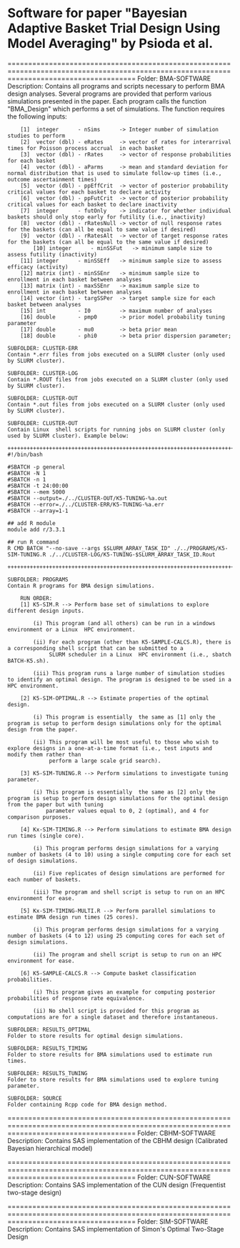# Software for paper "Bayesian Adaptive Basket Trial Design Using Model Averaging" by Psioda et al.

===========================================================================================================================================
Folder: BMA-SOFTWARE
	Description: Contains all programs and scripts necessary to perform BMA design analyses. Several programs are provided that perform various
	simulations presented in the paper. Each program calls the function "BMA_Design" which performs a set of simulations. The function requires the
	following inputs:
		
		[1]  integer      - nSims      -> Integer number of simulation studies to perform
		[2]  vector (dbl) - eRates     -> vector of rates for interarrival times for Poisson process accrual  in each basket
		[3]  vector (dbl) - rRates     -> vector of response probabilities for each basket
		[4]  vector (dbl) - aParms     -> mean and standard deviation for normal distribution that is used to simulate follow-up times (i.e., outcome ascertainment times)
		[5]  vector (dbl) - ppEffCrit  -> vector of posterior probability critical values for each basket to declare activity
		[6]  vector (dbl) - ppFutCrit  -> vector of posterior probability critical values for each basket to declare inactivity	
		[7]  integer      - futOnly    -> indicator for whether individual baskets should only stop early for futility (i.e., inactivity)
		[8]  vector (dbl) - rRatesNull -> vector of null response rates for the baskets (can all be equal to same value if desired)
		[9]  vector (dbl) - rRatesAlt  -> vector of target response rates for the baskets (can all be equal to the same value if desired)
	        [10] integer      - minSSFut   -> minimum sample size to assess futility (inactivity)
		[11] integer      - minSSEff   -> minimum sample size to assess efficacy (activity)
		[12] matrix (int) - minSSEnr   -> minimum sample size to enrollment in each basket between analyses
		[13] matrix (int) - maxSSEnr   -> maximum sample size to enrollment in each basket between analyses
		[14] vector (int) - targSSPer  -> target sample size for each basket between analyses
		[15] int          - I0         -> maximum number of analyses
		[16] double       - pmp0       -> prior model probability tuning parameter
		[17] double       - mu0        -> beta prior mean
		[18] double       - phi0       -> beta prior dispersion parameter;

	SUBFOLDER: CLUSTER-ERR
	Contain *.err files from jobs executed on a SLURM cluster (only used by SLURM cluster).
	
	SUBFOLDER: CLUSTER-LOG
	Contain *.ROUT files from jobs executed on a SLURM cluster (only used by SLURM cluster).	
	
	SUBFOLDER: CLUSTER-OUT
	Contain *.out files from jobs executed on a SLURM cluster (only used by SLURM cluster).	

	SUBFOLDER: CLUSTER-OUT
	Contain Linux  shell scripts for running jobs on SLURM cluster (only used by SLURM cluster). Example below:
	
	++++++++++++++++++++++++++++++++++++++++++++++++++++++++++++++++++++++++++++++++++++
	#!/bin/bash

	#SBATCH -p general
	#SBATCH -N 1
	#SBATCH -n 1
	#SBATCH -t 24:00:00
	#SBATCH --mem 5000
	#SBATCH --output=./../CLUSTER-OUT/K5-TUNING-%a.out
	#SBATCH --error=./../CLUSTER-ERR/K5-TUNING-%a.err
	#SBATCH --array=1-1

	## add R module
	module add r/3.3.1

	## run R command
	R CMD BATCH "--no-save --args $SLURM_ARRAY_TASK_ID" ./../PROGRAMS/K5-SIM-TUNING.R ./../CLUSTER-LOG/K5-TUNING-$SLURM_ARRAY_TASK_ID.Rout

	++++++++++++++++++++++++++++++++++++++++++++++++++++++++++++++++++++++++++++++++++++

	SUBFOLDER: PROGRAMS
	Contain R programs for BMA design simulations.
	
		RUN ORDER:
		[1] K5-SIM.R --> Perform base set of simulations to explore different design inputs.
		
			(i) This program (and all others) can be run in a windows environment or a Linux  HPC environment. 
			
			(ii) For each program (other than K5-SAMPLE-CALCS.R), there is a corresponding shell script that can be submitted to a 
			     SLURM scheduler in a Linux  HPC environment (i.e., sbatch BATCH-K5.sh).
			
			(iii) This program runs a large number of simulation studies to identify an optimal design. The program is designed to be used in a HPC environment.
		
		[2] K5-SIM-OPTIMAL.R --> Estimate properties of the optimal design.
		
			(i) This program is essentially  the same as [1] only the program is setup to perform design simulations only for the optimal design from the paper.
			
			(ii) This program will be most useful to those who wish to explore designs in a one-at-a-time format (i.e., test inputs and modify them rather than
			     perform a large scale grid search).
			
		[3] K5-SIM-TUNING.R	--> Perform simulations to investigate tuning parameter.
		
			(i) This program is essentially  the same as [2] only the program is setup to perform design simulations for the optimal design from the paper but with tuning
			    parameter values equal to 0, 2 (optimal), and 4 for comparison purposes.
			
		[4] Kx-SIM-TIMING.R	--> Perform simulations to estimate BMA design run times (single core).
		
			(i) This program performs design simulations for a varying number of baskets (4 to 10) using a single computing core for each set of design simulations.
			
			(ii) Five replicates of design simulations are performed for each number of baskets.
			
			(iii) The program and shell script is setup to run on an HPC environment for ease.
	
		[5] Kx-SIM-TIMING-MULTI.R --> Perform parallel simulations to estimate BMA design run times (25 cores).
		
			(i) This program performs design simulations for a varying number of baskets (4 to 12) using 25 computing cores for each set of design simulations.	

			(ii) The program and shell script is setup to run on an HPC environment for ease.			
			
		[6] K5-SAMPLE-CALCS.R --> Compute basket classification probabilities.
		
			(i) This program gives an example for computing posterior probabilities of response rate equivalence.

			(ii) No shell script is provided for this program as computations are for a single dataset and therefore instantaneous.
	
	SUBFOLDER: RESULTS_OPTIMAL
	Folder to store results for optimal design simulations.

	SUBFOLDER: RESULTS_TIMING
	Folder to store results for BMA simulations used to estimate run times.
	
	SUBFOLDER: RESULTS_TUNING
	Folder to store results for BMA simulations used to explore tuning parameter.
	
	SUBFOLDER: SOURCE
	Folder containing Rcpp code for BMA design method.	
	
	
===========================================================================================================================================
Folder: CBHM-SOFTWARE
Description: Contains SAS implementation of the CBHM design (Calibrated Bayesian hierarchical model)

===========================================================================================================================================
Folder: CUN-SOFTWARE
Description: Contains SAS implementation of the CUN design (Frequentist two-stage design)

===========================================================================================================================================
Folder: SIM-SOFTWARE
Description: Contains SAS implementation of Simon's Optimal Two-Stage Design 
